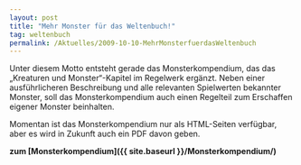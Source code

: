 ```yaml
---
layout: post
title: "Mehr Monster für das Weltenbuch!"
tag: weltenbuch
permalink: /Aktuelles/2009-10-10-MehrMonsterfuerdasWeltenbuch
---
```


Unter diesem Motto entsteht gerade das Monsterkompendium, das das &bdquo;Kreaturen und Monster&ldquo;-Kapitel im Regelwerk ergänzt. Neben einer ausführlicheren Beschreibung und alle relevanten Spielwerten bekannter Monster, soll das Monsterkompendium auch einen Regelteil zum Erschaffen eigener Monster beinhalten.

Momentan ist das Monsterkompendium nur als HTML-Seiten verfügbar, aber es wird in Zukunft auch ein PDF davon geben.

**zum [Monsterkompendium]({{ site.baseurl }}/Monsterkompendium/)**
